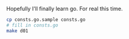 Hopefully I'll finally learn go. For real this time.

```sh
cp consts.go.sample consts.go
# fill in consts.go
make d01
```
